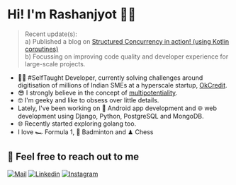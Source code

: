 # Hi! I'm Rashanjyot 🙋‍♂️
> Recent update(s): <br>
> a) Published a blog on [Structured Concurrency in action! (using Kotlin coroutines)](https://proandroiddev.com/structured-concurrency-in-action-97c749a8f755) <br>
> b) Focussing on improving code quality and developer experience for large-scale projects.
- 👨‍💻 #SelfTaught Developer, currently solving challenges around digitisation of millions of Indian SMEs at a hyperscale startup, [OkCredit](https://play.google.com/store/apps/details?id=in.okcredit.merchant&hl=en_IN&gl=US).
- 😎 I strongly believe in the concept of [multipotentiality](https://en.wikipedia.org/wiki/Multipotentiality).
- 🤓 I'm geeky and like to obsess over little details. 
- Lately, I've been working on 📱 Android app development and 🌐 web development using Django, Python, PostgreSQL and MongoDB.
- 🌐 Recently started exploring golang too.
- I love 🏎 Formula 1, 🏸 Badminton and ♟ Chess


## 🔗 Feel free to reach out to me 

[![Mail](https://img.shields.io/badge/-Say%20Hi!-black?style=for-the-badge&logo=gmail)](mailto:rashanjyotg@gmail.com)
[![Linkedin](https://img.shields.io/badge/-LinkedIn-black?style=for-the-badge&logo=Linkedin)](https://www.linkedin.com/in/rashanjyot/)
[![Instagram](https://img.shields.io/badge/-Instagram-black?style=for-the-badge&logo=instagram)](https://www.instagram.com/rashanjyot/)
